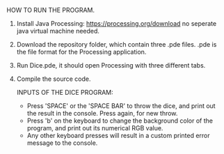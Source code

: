 HOW TO RUN THE PROGRAM.

1. Install Java Processing: https://processing.org/download no seperate java virtual machine needed.
2. Download the repository folder, which contain three .pde files. .pde is the file format for the Processing application.
3. Run Dice.pde, it should open Processing with three different tabs.
4. Compile the source code.

   INPUTS OF THE DICE PROGRAM:
   - Press 'SPACE' or the 'SPACE BAR' to throw the dice, and print out the result in the console. Press again, for new throw.
   - Press 'b' on the keyboard to change the background color of the program, and print out its numerical RGB value.
   - Any other keyboard presses will result in a custom printed error message to the console. 
